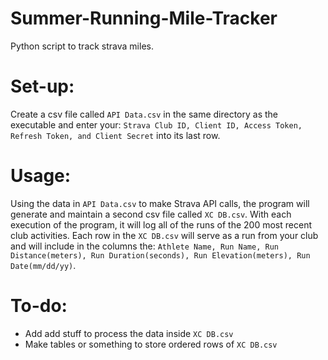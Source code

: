# Summer-Running-Mile-Tracker
Python script to track strava miles.

# Set-up:
Create a csv file called ``API Data.csv`` in the same directory as the executable and enter your: ``Strava Club ID, Client ID, Access Token, Refresh Token, and Client Secret`` into its last row. 

# Usage:
Using the data in ``API Data.csv`` to make Strava API calls, the program will generate and maintain a second csv file called ``XC DB.csv``. With each execution of the program, it will log all of the runs of the 200 most recent club activities. Each row in the ``XC DB.csv`` will serve as a run from your club and will include in the columns the: ``Athlete Name, Run Name, Run Distance(meters), Run Duration(seconds), Run Elevation(meters), Run Date(mm/dd/yy)``.

# To-do:
  - Add add stuff to process the data inside ``XC DB.csv``
  - Make tables or something to store ordered rows of ``XC DB.csv``
